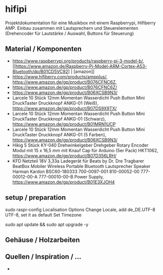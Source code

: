 # hifipi
Projektdokumentation für eine Musikbox mit einem Raspberrypi, Hifiberry AMP. Einbau zusammen mit Lautsprechern und Steuerelementen (Drehencoder für Lautstärke / Auswahl, Buttons für Steuerung)

## Material / Komponenten
* https://www.raspberrypi.org/products/raspberry-pi-3-model-b/, [[https://www.amazon.de/Raspberry-Pi-Model-ARM-Cortex-A53-Bluetooth/dp/B01CD5VC92] | [amazon]]
* https://www.hifiberry.com/products/ampplus/, https://www.amazon.de/gp/product/B076CFNC6Z, 
* https://www.amazon.de/gp/product/B076CFNC6Z/
* https://www.amazon.de/gp/product/B06XCSB9N3/
* Larcele 10 Stück 12mm Momentan Wasserdicht Push Button Mini DruckTaster Druckknopf ANKG-01 (Weiß), https://www.amazon.de/gp/product/B07DS9X9TX/
* Larcele 10 Stück 12mm Momentan Wasserdicht Push Button Mini DruckTaster Druckknopf ANKG-01 (Schwarz), https://www.amazon.de/gp/product/B01MRN1UCP
* Larcele 10 Stück 12mm Momentan Wasserdicht Push Button Mini DruckTaster Druckknopf ANKG-01 (5 Farben), https://www.amazon.de/gp/product/B06XCSB9N3/
* Hikig 5 Stück KY-040 Drehwinkelgeber Drehgeber Rotary Encoder Modul mit 15 x 16,5 mm mit Knauf Cap für Arduino (5er Pack) HKT1062, https://www.amazon.de/gp/product/B07D356LRH/
* KFD Netzteil 18V 3,33a Ladegerät für Beats by Dr. Dre Tragbarer BeatBox Mobiler Wireless Portable Bluetooth Lautsprecher Speaker Harman Kardon BSC60-180333 700-0097-001 810-00052-00 777-00012-00-A 777-00010-00-B Power Supply, https://www.amazon.de/gp/product/B01E3XJOH4


## setup / preparation
sudo raspi-config
 Localisation Options
  Change Locale, add  de_DE.UTF-8 UTF-8, set it as default
 Set Timezone  
    
    
sudo apt update && sudo apt upgrade -y
   
## Gehäuse / Holzarbeiten

## Quellen / Inspiration / ... 
* 
